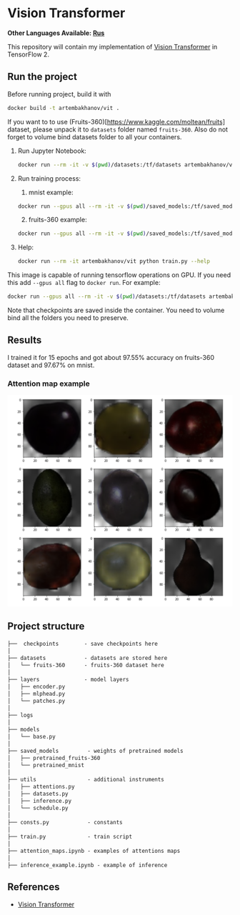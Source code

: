 # Vision Transformer 

**Other Languages Available: [Rus](./README_RU.md)**

This repository will contain my implementation of [Vision Transformer](https://arxiv.org/pdf/2010.11929.pdf) in TensorFlow 2.

## Run the project
Before running project, build it with
```bash
docker build -t artembakhanov/vit .
```

If you want to to use (Fruits-360)[https://www.kaggle.com/moltean/fruits] dataset, please unpack it to ```datasets``` folder named ```fruits-360```.
Also do not forget to volume bind datasets folder to all your containers.

1. Run Jupyter Notebook:

   ```bash
   docker run --rm -it -v $(pwd)/datasets:/tf/datasets artembakhanov/vit
   ```
      

2. Run training process:

   1. mnist example:
   ```bash
   docker run --gpus all --rm -it -v $(pwd)/saved_models:/tf/saved_models -v $(pwd)/datasets:/tf/datasets -v $(pwd)/logs:/tf/logs -v $(pwd)/checkpoints:/tf/checkpoints  artembakhanov/vit python train.py --dataset mnist --dropout-rate 0.1 --batch-size 64 --base-lr 0.001 --end-lr 0.001 --checkpoints --epochs 15
   ```
   
   2. fruits-360 example:
   ```bash
   docker run --gpus all --rm -it -v $(pwd)/saved_models:/tf/saved_models -v $(pwd)/datasets:/tf/datasets -v $(pwd)/logs:/tf/logs -v $(pwd)/checkpoints:/tf/checkpoints  artembakhanov/vit python train.py --dataset fruits-360 --latent-dim 64 --patch-size 10 --heads-num 4 --mlp-dim 128 --encoders_num 4 --dropout-rate 0.1 --batch-size 64 --base-lr 0.001 --end-lr 0.001 --checkpoints --epochs 15
   ```
3. Help:
    ```bash
    docker run --rm -it artembakhanov/vit python train.py --help
    ```

This image is capable of running tensorflow operations on GPU.
If you need this add ```--gpus all``` flag to ```docker run```.
For example:
```bash
docker run --gpus all --rm -it -v $(pwd)/datasets:/tf/datasets artembakhanov/vit
```

Note that checkpoints are saved inside the container. You need to volume bind all the folders you need to preserve.

## Results

I trained it for 15 epochs and got about 97.55% accuracy on fruits-360 dataset and 97.67% on mnist.


### Attention map example
![](images/masks.png)


## Project structure

```
├──  checkpoints        - save checkpoints here
│
├── datasets            - datasets are stored here
│   └── fruits-360      - fruits-360 dataset here
│
├── layers              - model layers
│   ├── encoder.py
│   ├── mlphead.py
│   └── patches.py
│
├── logs 
│
├── models             
│   └── base.py
│
├── saved_models         - weights of pretrained models
│   ├── pretrained_fruits-360
│   └── pretrained_mnist
│
├── utils                - additional instruments
│   ├── attentions.py
│   ├── datasets.py
│   ├── inference.py
│   └── schedule.py
│
├── consts.py            - constants
│
├── train.py             - train script
│
├── attention_maps.ipynb - examples of attentions maps
│
├── inference_example.ipynb - example of inference

```



## References
* [Vision Transformer](https://arxiv.org/pdf/2010.11929.pdf)
